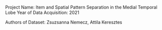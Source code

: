 Project Name: Item and Spatial Pattern Separation in the Medial Temporal Lobe
Year of Data Acquisition: 2021

Authors of Dataset: Zsuzsanna Nemecz, Attila Keresztes